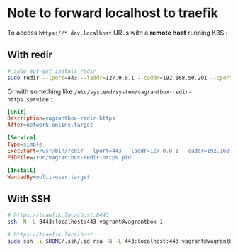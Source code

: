 # Note to forward localhost to traefik

To access `https://*.dev.localhost` URLs with a **remote host** running K3S :

## With redir

```bash
# sudo apt-get install redir
sudo redir --lport=443 --laddr=127.0.0.1 --caddr=192.168.50.201 --cport=443
```

Or with something like `/etc/systemd/system/vagrantbox-redir-https.service` :

```ini
[Unit]
Description=vagrantbox-redir-https
After=network-online.target

[Service]
Type=simple
ExecStart=/usr/bin/redir --lport=443 --laddr=127.0.0.1 --caddr=192.168.50.201 --cport=443
PIDFile=/run/vagrantbox-redir-https.pid

[Install]
WantedBy=multi-user.target
```

## With SSH

```bash
# https://traefik.localhost:8443
ssh -N -L 8443:localhost:443 vagrant@vagrantbox-1
```

```bash
# https://traefik.localhost
sudo ssh -i $HOME/.ssh/.id_rsa -N -L 443:localhost:443 vagrant@vagrantbox-1
```

